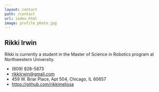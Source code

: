 ```yaml
---
layout: contact
path: /contact
url: index.html
image: profile_photo.jpg
---
```


## Rikki Irwin

Rikki is currently a student in the Master of Science in Robotics program at Northwestern University.

* (609) 828-5873
* rikkiirwin@gmail.com
* 459 W. Briar Place, Apt 504, Chicago, IL 60657
* https://github.com/rikkimelissa


